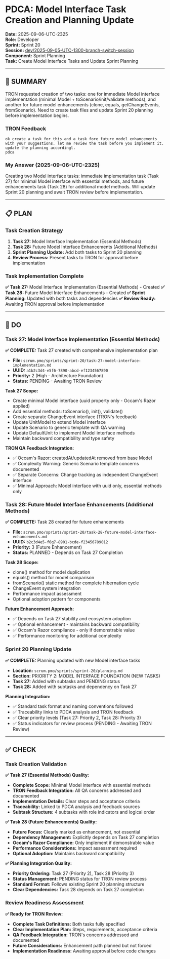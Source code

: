 # **PDCA: Model Interface Task Creation and Planning Update**

**Date:** 2025-09-06-UTC-2325  
**Role:** Developer  
**Sprint:** Sprint 20  
**Session:** [dev/2025-09-05-UTC-1300-branch-switch-session](../../../2025-09-05-UTC-1300-branch-switch-session)  
**Component:** Sprint Planning  
**Task:** Create Model Interface Tasks and Update Sprint Planning  

---

## **🎯 SUMMARY**

TRON requested creation of two tasks: one for immediate Model interface implementation (minimal Model + toScenario/init/validate methods), and another for future model enhancements (clone, equals, getChangeEvents, fromScenario). Need to create task files and update Sprint 20 planning before implementation begins.

### **TRON Feedback**
```quote
ok create a task for this and a task fore future model enhancements with your suggestions. let me review the task before you implement it. update the planning accordingl.
pdca
```

### **My Answer (2025-09-06-UTC-2325)**
Creating two Model interface tasks: immediate implementation task (Task 27) for minimal Model interface with essential methods, and future enhancements task (Task 28) for additional model methods. Will update Sprint 20 planning and await TRON review before implementation.

---

## **📋 PLAN**

### **Task Creation Strategy**
1. **Task 27:** Model Interface Implementation (Essential Methods)
2. **Task 28:** Future Model Interface Enhancements (Additional Methods)
3. **Sprint Planning Update:** Add both tasks to Sprint 20 planning
4. **Review Process:** Present tasks to TRON for approval before implementation

### **Task Implementation Complete**

**✅ Task 27:** Model Interface Implementation (Essential Methods) - Created
**✅ Task 28:** Future Model Interface Enhancements - Created
**✅ Sprint Planning:** Updated with both tasks and dependencies
**✅ Review Ready:** Awaiting TRON approval before implementation

---

## **🔧 DO**

### **Task 27: Model Interface Implementation (Essential Methods)**

**✅ COMPLETE:** Task 27 created with comprehensive implementation plan
- **File:** `scrum.pmo/sprints/sprint-20/task-27-model-interface-implementation.md`
- **UUID:** `a1b2c3d4-e5f6-7890-abcd-ef1234567890`
- **Priority:** 2 (High - Architecture Foundation)
- **Status:** PENDING - Awaiting TRON Review

**Task 27 Scope:**
- Create minimal Model interface (uuid property only - Occam's Razor applied)
- Add essential methods: toScenario(), init(), validate()
- Create separate ChangeEvent interface (TRON's feedback)
- Update UnitModel to extend Model interface
- Update Scenario to generic template with QA warning
- Update DefaultUnit to implement Model interface methods
- Maintain backward compatibility and type safety

**TRON QA Feedback Integration:**
- ✅ Occam's Razor: createdAt/updatedAt removed from base Model
- ✅ Complexity Warning: Generic Scenario template concerns documented
- ✅ Separate Concerns: Change tracking as independent ChangeEvent interface
- ✅ Minimal Approach: Model interface with uuid only, essential methods only

### **Task 28: Future Model Interface Enhancements (Additional Methods)**

**✅ COMPLETE:** Task 28 created for future enhancements
- **File:** `scrum.pmo/sprints/sprint-20/task-28-future-model-interface-enhancements.md`
- **UUID:** `b2c3d4e5-f6g7-8901-bcde-f23456789012`
- **Priority:** 3 (Future Enhancement)
- **Status:** PLANNED - Depends on Task 27 Completion

**Task 28 Scope:**
- clone() method for model duplication
- equals() method for model comparison
- fromScenario() static method for complete hibernation cycle
- ChangeEvent system integration
- Performance impact assessment
- Optional adoption pattern for components

**Future Enhancement Approach:**
- ✅ Depends on Task 27 stability and ecosystem adoption
- ✅ Optional enhancement - maintains backward compatibility
- ✅ Occam's Razor compliance - only if demonstrable value
- ✅ Performance monitoring for additional complexity

### **Sprint 20 Planning Update**

**✅ COMPLETE:** Planning updated with new Model interface tasks
- **Location:** `scrum.pmo/sprints/sprint-20/planning.md`
- **Section:** PRIORITY 2: MODEL INTERFACE FOUNDATION (NEW TASKS)
- **Task 27:** Added with subtasks and PENDING status
- **Task 28:** Added with subtasks and dependency on Task 27

**Planning Integration:**
- ✅ Standard task format and naming conventions followed
- ✅ Traceability links to PDCA analysis and TRON feedback
- ✅ Clear priority levels (Task 27: Priority 2, Task 28: Priority 3)
- ✅ Status indicators for review process (PENDING - Awaiting TRON Review)

---

## **✅ CHECK**

### **Task Creation Validation**

**✅ Task 27 (Essential Methods) Quality:**
- **Complete Scope:** Minimal Model interface with essential methods
- **TRON Feedback Integration:** All QA concerns addressed and documented
- **Implementation Details:** Clear steps and acceptance criteria
- **Traceability:** Linked to PDCA analysis and feedback sources
- **Subtask Structure:** 4 subtasks with role indicators and logical order

**✅ Task 28 (Future Enhancements) Quality:**
- **Future Focus:** Clearly marked as enhancement, not essential
- **Dependency Management:** Explicitly depends on Task 27 completion
- **Occam's Razor Compliance:** Only implement if demonstrable value
- **Performance Considerations:** Impact assessment required
- **Optional Adoption:** Maintains backward compatibility

**✅ Planning Integration Quality:**
- **Priority Ordering:** Task 27 (Priority 2), Task 28 (Priority 3)
- **Status Management:** PENDING status for TRON review process
- **Standard Format:** Follows existing Sprint 20 planning structure
- **Clear Dependencies:** Task 28 depends on Task 27 completion

### **Review Readiness Assessment**

**✅ Ready for TRON Review:**
- **Complete Task Definitions:** Both tasks fully specified
- **Clear Implementation Plan:** Steps, requirements, acceptance criteria
- **QA Feedback Integration:** TRON's concerns addressed and documented
- **Future Considerations:** Enhancement path planned but not forced
- **Implementation Readiness:** Awaiting approval before code changes